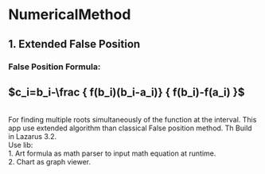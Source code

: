 # NumericalMethod
## 1. Extended False Position
### False Position Formula: ###
  ## $c_i=b_i-\frac { f(b_i)(b_i-a_i)} { f(b_i)-f(a_i) }\$ ## 
<br>
For finding multiple roots simultaneously of the function at the interval. This app use extended algorithm than classical False position method.
Th
Build in Lazarus 3.2. <br>
Use lib:<br>
1. Art formula as math parser to input math equation at runtime.<br>
2. Chart as graph viewer.
